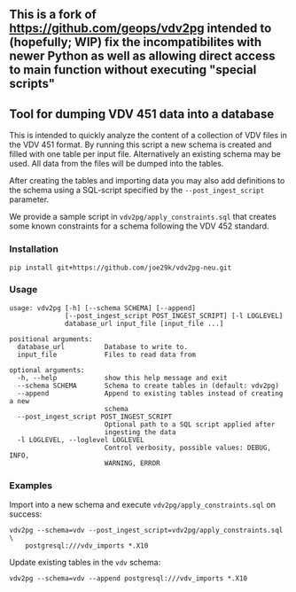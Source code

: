 **This is a fork of https://github.com/geops/vdv2pg intended to (hopefully; WIP) fix the incompatibilites with newer Python as well as allowing direct access to main function without executing "special scripts"** 
---------------------------------------------

Tool for dumping VDV 451 data into a database
---------------------------------------------

This is intended to quickly analyze the content of a collection of VDV files in
the VDV 451 format. By running this script a new schema is created and filled
with one table per input file. Alternatively an existing schema may be used. 
All data from the files will be dumped into the tables.

After creating the tables and importing data you may also add definitions to
the schema using a SQL-script specified by the `--post_ingest_script` parameter.

We provide a sample script in `vdv2pg/apply_constraints.sql` that creates some
known constraints for a schema following the VDV 452 standard.

### Installation

    pip install git+https://github.com/joe29k/vdv2pg-neu.git


### Usage

    usage: vdv2pg [-h] [--schema SCHEMA] [--append]
                  [--post_ingest_script POST_INGEST_SCRIPT] [-l LOGLEVEL]
                  database_url input_file [input_file ...]

    positional arguments:
      database_url          Database to write to.
      input_file            Files to read data from

    optional arguments:
      -h, --help            show this help message and exit
      --schema SCHEMA       Schema to create tables in (default: vdv2pg)
      --append              Append to existing tables instead of creating a new
                            schema
      --post_ingest_script POST_INGEST_SCRIPT
                            Optional path to a SQL script applied after
                            ingesting the data
      -l LOGLEVEL, --loglevel LOGLEVEL
                            Control verbosity, possible values: DEBUG, INFO,
                            WARNING, ERROR

### Examples

Import into a new schema and execute `vdv2pg/apply_constraints.sql` on success:

    vdv2pg --schema=vdv --post_ingest_script=vdv2pg/apply_constraints.sql \
        postgresql:///vdv_imports *.X10

Update existing tables in the `vdv` schema:

    vdv2pg --schema=vdv --append postgresql:///vdv_imports *.X10
